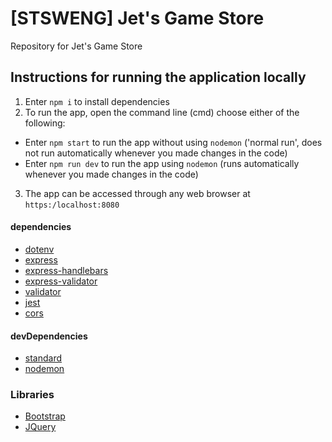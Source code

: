 # \[STSWENG\] Jet's Game Store
Repository for Jet's Game Store

## Instructions for running the application locally
1. Enter `npm i` to install dependencies
2. To run the app, open the command line (cmd) choose either of the following: 
- Enter `npm start` to run the app without using `nodemon` ('normal run', does not run automatically whenever you made changes in the code)
- Enter `npm run dev` to run the app using `nodemon` (runs automatically whenever you made changes in the code)
3. The app can be accessed through any web browser at `https:/localhost:8080`

#### dependencies
- [dotenv](https://www.npmjs.com/package/dotenv)
- [express](https://www.npmjs.com/package/express)
- [express-handlebars](https://www.npmjs.com/package/express-handlebars)
- [express-validator](https://www.npmjs.com/package/express-validator)
- [validator](https://www.npmjs.com/package/validator)
- [jest](https://jestjs.io/)
- [cors](https://www.npmjs.com/package/cors)

#### devDependencies
- [standard](https://standardjs.com)
- [nodemon](https://www.npmjs.com/package/nodemon)

### Libraries
- [Bootstrap](https://getbootstrap.com)
- [JQuery](https://jquery.com)
